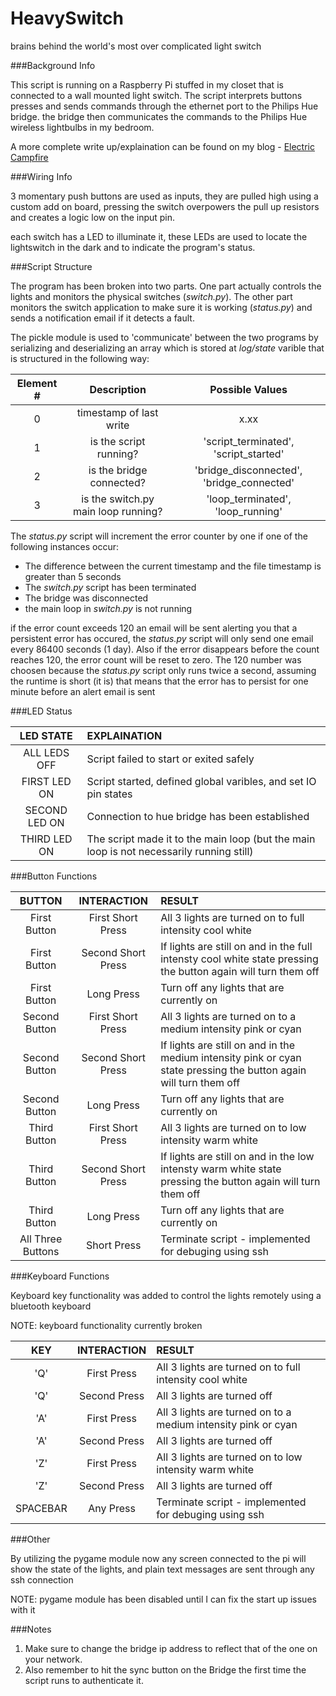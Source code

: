 HeavySwitch
===========

brains behind the world's most over complicated light switch

###Background Info

This script is running on a Raspberry Pi stuffed in my closet that is connected to a wall mounted light switch. The script interprets buttons presses and sends commands through the ethernet port to the Philips Hue bridge. the bridge then communicates the commands to the Philips Hue wireless lightbulbs in my bedroom.

A more complete write up/explaination can be found on my blog - [Electric Campfire](http://electriccampfire.info/2014/06/12/over-complicating-a-light-switch/)

###Wiring Info

3 momentary push buttons are used as inputs, they are pulled high using a custom add on board, pressing the switch overpowers the pull up resistors and creates a logic low on the input pin.

each switch has a LED to illuminate it, these LEDs are used to locate the lightswitch in the dark and to indicate the program's status.

###Script Structure

The program has been broken into two parts. One part actually controls the lights and monitors the physical switches (_switch.py_). The other part monitors the switch application to make sure it is working (_status.py_) and sends a notification email if it detects a fault. 

The pickle module is used to 'communicate' between the two programs by serializing and deserializing an array which is stored at _log/state_ varible that is structured in the following way:

| Element # | Description | Possible Values |
| :-------: | :---------: | :----: |
| 0 | timestamp of last write | x.xx |
| 1 | is the script running? | 'script_terminated', 'script_started' |
| 2 | is the bridge connected? | 'bridge_disconnected', 'bridge_connected' |
| 3 | is the switch.py main loop running? | 'loop_terminated', 'loop_running' |


The _status.py_ script will increment the error counter by one if one of the following instances occur:

* The difference between the current timestamp and the file timestamp is greater than 5 seconds
* The _switch.py_ script has been terminated
* The bridge was disconnected
* the main loop in _switch.py_ is not running

if the error count exceeds 120 an email will be sent alerting you that a persistent error has occured, the _status.py_ script will only send one email every 86400 seconds (1 day). Also if the error disappears before the count reaches 120, the error count will be reset to zero. The 120 number was choosen because the _status.py_ script only runs twice a second, assuming the runtime is short (it is) that means that the error has to persist for one minute before an alert email is sent

###LED Status 

| LED STATE | EXPLAINATION |
| :---------: | :------------ |
| ALL LEDS OFF | Script failed to start or exited safely |
| FIRST LED ON | Script started, defined global varibles, and set IO pin states |
| SECOND LED ON | Connection to hue bridge has been established |
| THIRD LED ON | The script made it to the main loop (but the main loop is not necessarily running still) |

###Button Functions

|  BUTTON  |   INTERACTION   | RESULT |
| :------: | :-------------: | :----- |
| First Button | First Short  Press | All 3 lights are turned on to full intensity cool white |
| First Button | Second Short Press | If lights are still on and in the full intensty cool white state pressing the button again will turn them off
| First Button | Long Press | Turn off any lights that are currently on |
| Second Button | First Short  Press | All 3 lights are turned on to a medium intensity pink or cyan |
| Second Button | Second Short Press | If lights are still on and in the medium intensity pink or cyan state pressing the button again will turn them off
| Second Button | Long Press | Turn off any lights that are currently on |
| Third Button | First Short  Press | All 3 lights are turned on to low intensity warm white |
| Third Button | Second Short Press | If lights are still on and in the low intensty warm white state pressing the button again will turn them off
| Third Button | Long Press | Turn off any lights that are currently on |
| All Three Buttons | Short Press | Terminate script - implemented for debuging using ssh |

###Keyboard Functions

Keyboard key functionality was added to control the lights remotely using a bluetooth keyboard

NOTE: keyboard functionality currently broken

|  KEY  |   INTERACTION   | RESULT |
| :------: | :-------------: | :----- |
| 'Q' | First Press | All 3 lights are turned on to full intensity cool white |
| 'Q' | Second Press | All 3 lights are turned off |
| 'A' | First Press | All 3 lights are turned on to a medium intensity pink or cyan |
| 'A' | Second Press | All 3 lights are turned off |
| 'Z' | First Press | All 3 lights are turned on to low intensity warm white |
| 'Z' | Second Press | All 3 lights are turned off |
| SPACEBAR | Any Press | Terminate script - implemented for debuging using ssh |

###Other

By utilizing the pygame module now any screen connected to the pi will show the state of the lights, and plain text messages are sent through any ssh connection

NOTE: pygame module has been disabled until I can fix the start up issues with it


###Notes

1. Make sure to change the bridge ip address to reflect that of the one on your network.
2. Also remember to hit the sync button on the Bridge the first time the script runs to authenticate it.
